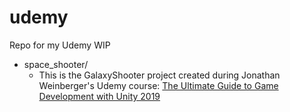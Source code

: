 # udemy
Repo for my Udemy WIP

- space_shooter/
  - This is the GalaxyShooter project created during Jonathan Weinberger's Udemy course: [The Ultimate Guide to Game Development with Unity 2019](https://www.udemy.com/the-ultimate-guide-to-game-development-with-unity/)
